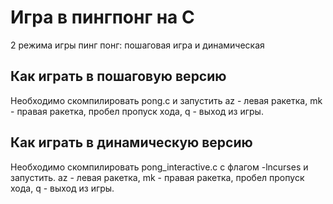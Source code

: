 # Игра в пингпонг на C
2 режима игры пинг понг: пошаговая игра и динамическая
## Как играть в пошаговую версию
Необходимо скомпилировать pong.c и запустить az - левая ракетка, mk - правая ракетка, пробел пропуск хода, q - выход из игры.
## Как играть в динамическую версию
Необходимо скомпилировать pong_interactive.c с флагом -lncurses и запустить. az - левая ракетка, mk - правая ракетка, пробел пропуск хода, q - выход из игры.
